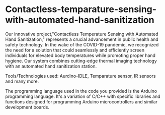 # Contactless-temparature-sensing-with-automated-hand-sanitization
Our innovative project,"Contactless Temperature Sensing with Automated Hand Sanitization," represents a crucial advancement in public health and safety technology. In the wake of the COVID-19 pandemic, we recognized the need for a solution that could seamlessly and efficiently screen individuals for elevated body temperatures while promoting proper hand hygiene. Our system combines cutting-edge thermal imaging technology with an automated hand sanitization station.

Tools/Technologies used: Aurdino-IDLE, Temparature sensor, IR sensors and many more.

The programming language used in the code you provided is the Arduino programming language. It's a variation of C/C++ with specific libraries and functions designed for programming Arduino microcontrollers and similar development boards.
